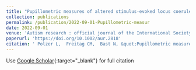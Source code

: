 ```yaml
---
title: "Pupillometric measures of altered stimulus-evoked locus coeruleus-norepinephrine activity explain attenuated social attention in preschoolers with autism spectrum disorder."
collection: publications
permalink: /publication/2022-09-01-Pupillometric-measur
date: 2022-09-01
venue: 'Autism research : official journal of the International Society for Autism Research'
paperurl: 'https://doi.org/10.1002/aur.2818'
citation: ' Polzer L,  Freitag CM,  Bast N, &quot;Pupillometric measures of altered stimulus-evoked locus coeruleus-norepinephrine activity explain attenuated social attention in preschoolers with autism spectrum disorder..&quot; Autism research : official journal of the International Society for Autism Research, 2022.'
---
```

Use [Google Scholar](https://scholar.google.com/scholar?q=Pupillometric+measures+of+altered+stimulus+evoked+locus+coeruleus+norepinephrine+activity+explain+attenuated+social+attention+in+preschoolers+with+autism+spectrum+disorder.){:target="_blank"} for full citation